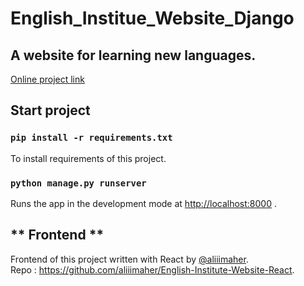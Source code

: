# English_Institue_Website_Django

## A website for learning new languages.

[Online project link](https://zabanlearner.ir)

## Start project

### `pip install -r requirements.txt`

To install requirements of this project.

### `python manage.py runserver`

Runs the app in the development mode at [http://localhost:8000](http://localhost:8000) .

## ** Frontend **

Frontend of this project written with React by [@aliiimaher](https://github.com/aliiimaher).
<br>
Repo : https://github.com/aliiimaher/English-Institute-Website-React.
